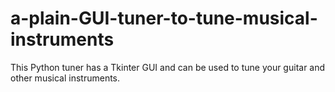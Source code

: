 # a-plain-GUI-tuner-to-tune-musical-instruments
This Python tuner has a Tkinter GUI and can be used to tune your guitar and other musical instruments.
